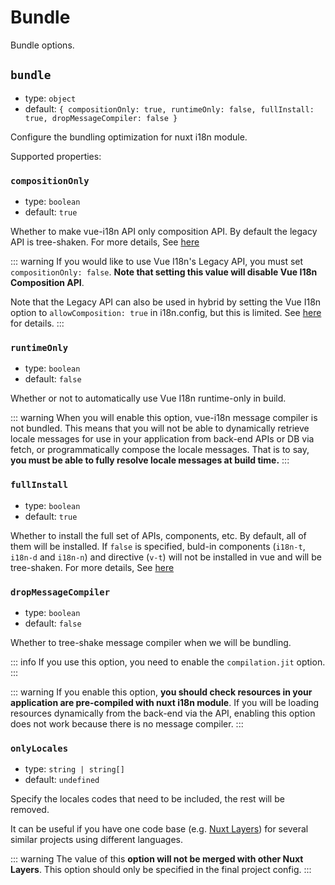 # Bundle

Bundle options.

## `bundle`

- type: `object`
- default: `{ compositionOnly: true, runtimeOnly: false, fullInstall: true, dropMessageCompiler: false }`

Configure the bundling optimization for nuxt i18n module.

Supported properties:

### `compositionOnly`

- type: `boolean`
- default: `true`

Whether to make vue-i18n API only composition API. By default the legacy API is tree-shaken. For more details, See [here](https://vue-i18n.intlify.dev/guide/advanced/optimization.html#reduce-bundle-size-with-feature-build-flags)

::: warning
If you would like to use Vue I18n's Legacy API, you must set `compositionOnly: false`. **Note that setting this value will disable Vue I18n Composition API**.

Note that the Legacy API can also be used in hybrid by setting the Vue I18n option to `allowComposition: true` in i18n.config, but this is limited. See [here](https://vue-i18n.intlify.dev/guide/migration/vue3.html) for details.
:::

### `runtimeOnly`

- type: `boolean`
- default: `false`

Whether or not to automatically use Vue I18n runtime-only in build.

::: warning
When you will enable this option, vue-i18n message compiler is not bundled. This means that you will not be able to dynamically retrieve locale messages for use in your application from back-end APIs or DB via fetch, or programmatically compose the locale messages. That is to say, **you must be able to fully resolve locale messages at build time.**
:::

### `fullInstall`

- type: `boolean`
- default: `true`

Whether to install the full set of APIs, components, etc. By default, all of them will be installed. If `false` is specified, buld-in components (`i18n-t`, `i18n-d` and `i18n-n`) and directive (`v-t`) will not be installed in vue and will be tree-shaken. For more details, See [here](https://vue-i18n.intlify.dev/guide/advanced/optimization.html#reduce-bundle-size-with-feature-build-flags)

### `dropMessageCompiler`

- type: `boolean`
- default: `false`

Whether to tree-shake message compiler when we will be bundling.

::: info
If you use this option, you need to enable the `compilation.jit` option.
:::

::: warning
If you enable this option, **you should check resources in your application are pre-compiled with nuxt i18n module**. If you will be loading resources dynamically from the back-end via the API, enabling this option does not work because there is no message compiler.
:::

### `onlyLocales`

- type: `string | string[]`
- default: `undefined`

Specify the locales codes that need to be included, the rest will be removed.

It can be useful if you have one code base (e.g. [Nuxt Layers](https://nuxt.com/docs/getting-started/layers)) for several similar projects using different languages.

::: warning
The value of this **option will not be merged with other Nuxt Layers**. This option should only be specified in the final project config.
:::
